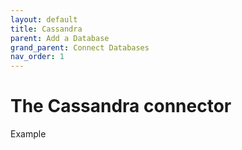```yaml
---
layout: default
title: Cassandra
parent: Add a Database
grand_parent: Connect Databases
nav_order: 1
---
```


# The Cassandra connector

Example